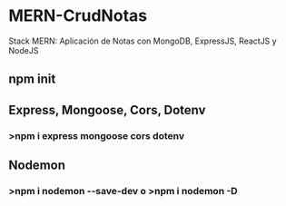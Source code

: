 # MERN-CrudNotas
Stack MERN: Aplicación de Notas con MongoDB, ExpressJS, ReactJS y NodeJS

## npm init

## Express, Mongoose, Cors, Dotenv
### >npm i express mongoose cors dotenv

## Nodemon
### >npm i nodemon --save-dev o >npm i nodemon -D